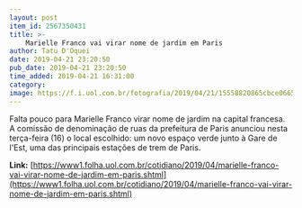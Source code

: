 ```yaml
---
layout: post
item_id: 2567350431
title: >-
    Marielle Franco vai virar nome de jardim em Paris
author: Tatu D'Oquei
date: 2019-04-21 23:20:50
pub_date: 2019-04-21 23:20:50
time_added: 2019-04-21 16:31:00
category: 
image: https://f.i.uol.com.br/fotografia/2019/04/21/15558820865cbce06651973_1555882086_3x2_md.jpg
---
```


Falta pouco para Marielle Franco virar nome de jardim na capital francesa. A comissão de denominação de ruas da prefeitura de Paris anunciou nesta terça-feira (16) o local escolhido: um novo espaço verde junto à Gare de l'Est, uma das principais estações de trem de Paris.

**Link:** [https://www1.folha.uol.com.br/cotidiano/2019/04/marielle-franco-vai-virar-nome-de-jardim-em-paris.shtml](https://www1.folha.uol.com.br/cotidiano/2019/04/marielle-franco-vai-virar-nome-de-jardim-em-paris.shtml)

